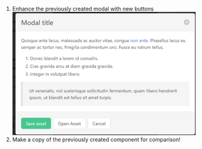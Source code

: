 1. Enhance the previously created modal with new buttons
![](.\modal2.png)
2. Make a copy of the previously created component for comparison!
